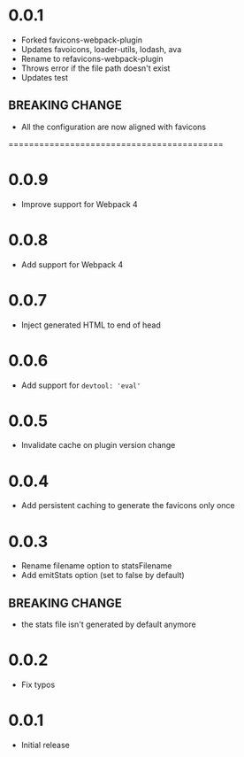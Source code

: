 # 0.0.1

+ Forked favicons-webpack-plugin
+ Updates favoicons, loader-utils, lodash, ava
+ Rename to refavicons-webpack-plugin
+ Throws error if the file path doesn't exist
+ Updates test

## BREAKING CHANGE

+ All the configuration are now aligned with favicons

==========================================

# 0.0.9

+ Improve support for Webpack 4

# 0.0.8

+ Add support for Webpack 4

# 0.0.7

+ Inject generated HTML to end of head

# 0.0.6

+ Add support for `devtool: 'eval'`

# 0.0.5

+ Invalidate cache on plugin version change

# 0.0.4

+ Add persistent caching to generate the favicons only once

# 0.0.3

+ Rename filename option to statsFilename
+ Add emitStats option (set to false by default)

## BREAKING CHANGE

+ the stats file isn't generated by default anymore

# 0.0.2

+ Fix typos


# 0.0.1

+ Initial release
